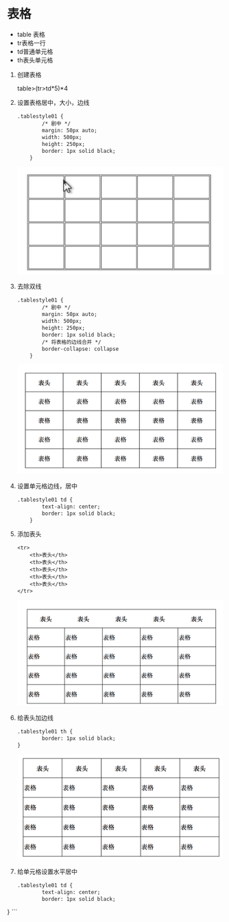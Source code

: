 # 表格
*	table 表格
* 	tr表格一行
*  	td普通单元格
*  	th表头单元格

1.	创建表格

	table>(tr>td*5)*4


2.	设置表格居中，大小，边线

	```
	.tablestyle01 {
            /* 剧中 */
            margin: 50px auto;
            width: 500px;
            height: 250px;
            border: 1px solid black;
        }
	```
	![空表格](../images/创建表格.png)
2.	去除双线

	```
	.tablestyle01 {
            /* 剧中 */
            margin: 50px auto;
            width: 500px;
            height: 250px;
            border: 1px solid black;
            /* 将表格的边线合并 */
            border-collapse: collapse
        }
	```
	![去双线](../images/去双线.png)
	
3.	设置单元格边线，居中

	```
	.tablestyle01 td {
            text-align: center;
            border: 1px solid black;
        }
	```
	
4.	添加表头

	```
   	<tr>
        <th>表头</th>
        <th>表头</th>
        <th>表头</th>
        <th>表头</th>
        <th>表头</th>
    </tr>
	```
	![加表头](../images/加表头.png)

5.	给表头加边线

	```
	.tablestyle01 th {
            border: 1px solid black;
   	}
	```
	![给表头加边线](../images/给表头加边线.png)

6.	给单元格设置水平居中

	```
	.tablestyle01 td {
            text-align: center;
            border: 1px solid black;
   }
	```
